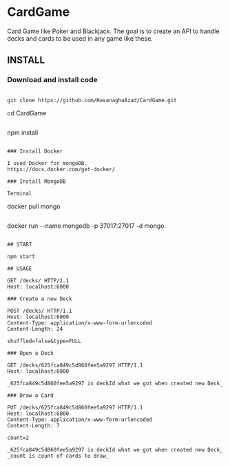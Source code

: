 # CardGame

Card Game like Poker and Blackjack. The goal is to create an API to handle decks and cards to be used in any game like these.

## INSTALL

### Download and install code

```

git clone https://github.com/HasanaghaAzad/CardGame.git

```

cd CardGame

```

```

npm install

```

### Install Docker

I used Docker for mongoDB.
https://docs.docker.com/get-docker/

### Install MongoDB

Terminal

```

docker pull mongo

```

```

docker run --name mongodb -p 37017:27017 -d mongo

```

## START

npm start

## USAGE

GET /decks/ HTTP/1.1
Host: localhost:6000

### Create a new Deck

POST /decks/ HTTP/1.1
Host: localhost:6000
Content-Type: application/x-www-form-urlencoded
Content-Length: 24

shuffled=false&type=FULL

### Open a Deck

GET /decks/625fca849c5d860fee5a9297 HTTP/1.1
Host: localhost:6000

_625fca849c5d860fee5a9297 is deckId what we got when created new Deck_

### Draw a Card

PUT /decks/625fca849c5d860fee5a9297 HTTP/1.1
Host: localhost:6000
Content-Type: application/x-www-form-urlencoded
Content-Length: 7

count=2

_625fca849c5d860fee5a9297 is deckId what we got when created new Deck_
_count is count of cards to draw_
```
